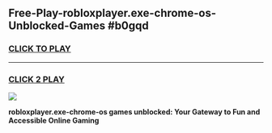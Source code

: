
## Free-Play-robloxplayer.exe-chrome-os-Unblocked-Games #b0gqd
<h3>
<a href="https://news.freeplayer.one?title=robloxplayer.exe-chrome-os&ref=8M">CLICK TO PLAY</a></h3>
<hr>

<h3>
<a href="https://news.freeplayer.one?title=robloxplayer.exe-chrome-os&ref=8M">CLICK 2 PLAY</a>
  
</h3>

<a href="https://news.freeplayer.one?title=robloxplayer.exe-chrome-os&ref=8M"><img src="https://clearcache.store/games.png"></a>


**robloxplayer.exe-chrome-os games unblocked: Your Gateway to Fun and Accessible Online Gaming**
